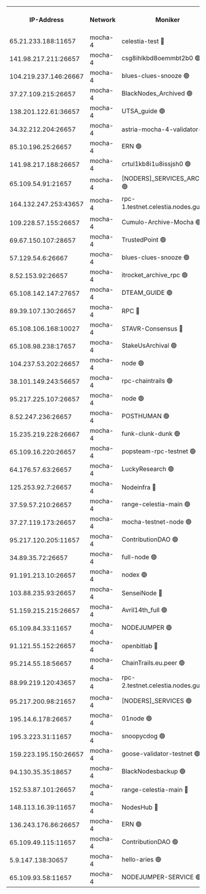 


<table><tr><th>IP-Address</th><th>Network</th><th>Moniker</th><th>Latest Block Height</th><th>Earliest Block Height</th><th>Catching Up</th><th>Tx Index</th><th>Voting Power</th><th>Version</th><th>Scan Time</th></tr><tr><td>65.21.233.188:11657</td><td>mocha-4</td><td>celestia-test 🔴</td><td>4082941</td><td>0</td><td>False</td><td>on</td><td>1000010</td><td>3.2.0-mocha</td><td>2025-01-09T13:03:04.411183425UTC</td></tr><tr><td>141.98.217.211:26657</td><td>mocha-4</td><td>csg8ihlkbd8oemmbt2b0 🟢</td><td>4082912</td><td>1</td><td>False</td><td>on</td><td>0</td><td>3.2.0</td><td>2025-01-09T13:00:23.308767391UTC</td></tr><tr><td>104.219.237.146:26667</td><td>mocha-4</td><td>blues-clues-snooze 🟢</td><td>4082912</td><td>1</td><td>False</td><td>off</td><td>0</td><td>3.2.0-mocha</td><td>2025-01-09T13:00:24.057973793UTC</td></tr><tr><td>37.27.109.215:26657</td><td>mocha-4</td><td>BlackNodes_Archived 🟢</td><td>4082914</td><td>1</td><td>False</td><td>off</td><td>0</td><td>3.2.0</td><td>2025-01-09T13:00:32.592380522UTC</td></tr><tr><td>138.201.122.61:36657</td><td>mocha-4</td><td>UTSA_guide 🟢</td><td>4082914</td><td>1</td><td>False</td><td>on</td><td>0</td><td>3.2.0</td><td>2025-01-09T13:00:35.035191346UTC</td></tr><tr><td>34.32.212.204:26657</td><td>mocha-4</td><td>astria-mocha-4-validator-1 🔴</td><td>4082914</td><td>1</td><td>False</td><td>on</td><td>10509044</td><td>3.1.1</td><td>2025-01-09T13:00:35.404445578UTC</td></tr><tr><td>85.10.196.25:26657</td><td>mocha-4</td><td>ERN 🟢</td><td>4082915</td><td>1</td><td>False</td><td>on</td><td>0</td><td>3.2.0-mocha</td><td>2025-01-09T13:00:42.203084948UTC</td></tr><tr><td>141.98.217.188:26657</td><td>mocha-4</td><td>crtul1kb8i1u8issjsh0 🟢</td><td>4082918</td><td>1</td><td>False</td><td>on</td><td>0</td><td>3.2.0</td><td>2025-01-09T13:00:55.222089503UTC</td></tr><tr><td>65.109.54.91:21657</td><td>mocha-4</td><td>[NODERS]_SERVICES_ARCHIVE 🟢</td><td>4082923</td><td>1</td><td>False</td><td>on</td><td>0</td><td>3.2.0-mocha</td><td>2025-01-09T13:01:18.970653152UTC</td></tr><tr><td>164.132.247.253:43657</td><td>mocha-4</td><td>rpc-1.testnet.celestia.nodes.guru 🟢</td><td>4082926</td><td>1</td><td>False</td><td>on</td><td>0</td><td>3.0.2</td><td>2025-01-09T13:01:33.775299077UTC</td></tr><tr><td>109.228.57.155:26657</td><td>mocha-4</td><td>Cumulo-Archive-Mocha 🟢</td><td>4082929</td><td>1</td><td>False</td><td>on</td><td>0</td><td>3.2.0-mocha</td><td>2025-01-09T13:01:49.399386040UTC</td></tr><tr><td>69.67.150.107:28657</td><td>mocha-4</td><td>TrustedPoint 🟢</td><td>4082929</td><td>1</td><td>False</td><td>on</td><td>0</td><td>3.2.0</td><td>2025-01-09T13:01:52.171323815UTC</td></tr><tr><td>57.129.54.6:26667</td><td>mocha-4</td><td>blues-clues-snooze 🟢</td><td>4082930</td><td>1</td><td>False</td><td>off</td><td>0</td><td>3.2.0-mocha</td><td>2025-01-09T13:01:56.950472286UTC</td></tr><tr><td>8.52.153.92:26657</td><td>mocha-4</td><td>itrocket_archive_rpc 🟢</td><td>4082935</td><td>1</td><td>False</td><td>on</td><td>0</td><td>3.2.0</td><td>2025-01-09T13:02:22.109901334UTC</td></tr><tr><td>65.108.142.147:27657</td><td>mocha-4</td><td>DTEAM_GUIDE 🟢</td><td>4082938</td><td>1</td><td>False</td><td>on</td><td>0</td><td>3.2.0</td><td>2025-01-09T13:02:39.639822895UTC</td></tr><tr><td>89.39.107.130:26657</td><td>mocha-4</td><td>RPC 🔴</td><td>4082939</td><td>1</td><td>False</td><td>on</td><td>1100007</td><td>3.2.0-mocha</td><td>2025-01-09T13:02:39.998637537UTC</td></tr><tr><td>65.108.106.168:10027</td><td>mocha-4</td><td>STAVR-Consensus 🔴</td><td>4082942</td><td>1</td><td>False</td><td>on</td><td>102504</td><td>3.2.0-mocha</td><td>2025-01-09T13:02:59.481365650UTC</td></tr><tr><td>65.108.98.238:17657</td><td>mocha-4</td><td>StakeUsArchival 🟢</td><td>4082944</td><td>1</td><td>False</td><td>off</td><td>0</td><td>3.2.0</td><td>2025-01-09T13:03:05.186391013UTC</td></tr><tr><td>104.237.53.202:26657</td><td>mocha-4</td><td>node 🟢</td><td>4082944</td><td>1</td><td>False</td><td>on</td><td>0</td><td>3.0.0-mocha</td><td>2025-01-09T13:03:08.582613362UTC</td></tr><tr><td>38.101.149.243:56657</td><td>mocha-4</td><td>rpc-chaintrails 🟢</td><td>4082945</td><td>1</td><td>False</td><td>on</td><td>0</td><td>3.2.0</td><td>2025-01-09T13:03:11.872167049UTC</td></tr><tr><td>95.217.225.107:26657</td><td>mocha-4</td><td>node 🟢</td><td>4082945</td><td>1</td><td>False</td><td>on</td><td>0</td><td>3.2.0-mocha</td><td>2025-01-09T13:03:12.618288178UTC</td></tr><tr><td>8.52.247.236:26657</td><td>mocha-4</td><td>POSTHUMAN 🟢</td><td>4082946</td><td>1</td><td>False</td><td>on</td><td>0</td><td>3.2.0</td><td>2025-01-09T13:03:17.918371503UTC</td></tr><tr><td>15.235.219.228:26667</td><td>mocha-4</td><td>funk-clunk-dunk 🟢</td><td>4082948</td><td>1</td><td>False</td><td>off</td><td>0</td><td>3.2.0-mocha</td><td>2025-01-09T13:03:27.471324484UTC</td></tr><tr><td>65.109.16.220:26657</td><td>mocha-4</td><td>popsteam-rpc-testnet 🟢</td><td>4082949</td><td>1</td><td>False</td><td>on</td><td>0</td><td>3.2.0-mocha</td><td>2025-01-09T13:03:34.510060361UTC</td></tr><tr><td>64.176.57.63:26657</td><td>mocha-4</td><td>LuckyResearch 🟢</td><td>4082919</td><td>1582001</td><td>False</td><td>off</td><td>0</td><td>3.2.0</td><td>2025-01-09T13:01:02.124646281UTC</td></tr><tr><td>125.253.92.7:26657</td><td>mocha-4</td><td>Nodeinfra 🔴</td><td>4082919</td><td>2070001</td><td>False</td><td>on</td><td>500001</td><td>3.2.0</td><td>2025-01-09T13:01:00.598190665UTC</td></tr><tr><td>37.59.57.210:26657</td><td>mocha-4</td><td>range-celestia-main 🟢</td><td>4082953</td><td>2589477</td><td>False</td><td>off</td><td>0</td><td>3.0.0-mocha</td><td>2025-01-09T13:03:54.714525995UTC</td></tr><tr><td>37.27.119.173:26657</td><td>mocha-4</td><td>mocha-testnet-node 🟢</td><td>4082942</td><td>2631379</td><td>False</td><td>on</td><td>0</td><td>3.1.1-mocha</td><td>2025-01-09T13:02:59.099944533UTC</td></tr><tr><td>95.217.120.205:11657</td><td>mocha-4</td><td>ContributionDAO 🟢</td><td>4082945</td><td>2723055</td><td>False</td><td>on</td><td>0</td><td>3.1.1</td><td>2025-01-09T13:03:11.076953820UTC</td></tr><tr><td>34.89.35.72:26657</td><td>mocha-4</td><td>full-node 🟢</td><td>3140052</td><td>2766149</td><td>False</td><td>on</td><td>0</td><td>2.1.2</td><td>2025-01-09T13:03:22.340311477UTC</td></tr><tr><td>91.191.213.10:26657</td><td>mocha-4</td><td>nodex 🟢</td><td>4082926</td><td>2954501</td><td>False</td><td>off</td><td>0</td><td>3.2.0</td><td>2025-01-09T13:01:34.402500529UTC</td></tr><tr><td>103.88.235.93:26657</td><td>mocha-4</td><td>SenseiNode 🔴</td><td>4082930</td><td>2968001</td><td>False</td><td>off</td><td>100007</td><td>3.2.0-mocha</td><td>2025-01-09T13:01:58.092818087UTC</td></tr><tr><td>51.159.215.215:26657</td><td>mocha-4</td><td>Avril14th_full 🟢</td><td>4082937</td><td>3022001</td><td>False</td><td>on</td><td>0</td><td>3.2.0</td><td>2025-01-09T13:02:31.084603575UTC</td></tr><tr><td>65.109.84.33:11657</td><td>mocha-4</td><td>NODEJUMPER 🟢</td><td>4082945</td><td>3214501</td><td>False</td><td>off</td><td>0</td><td>3.0.0-mocha</td><td>2025-01-09T13:03:12.248053158UTC</td></tr><tr><td>91.121.55.152:26657</td><td>mocha-4</td><td>openbitlab 🔴</td><td>4082917</td><td>3219298</td><td>False</td><td>off</td><td>501058</td><td>3.1.1</td><td>2025-01-09T13:00:50.725717342UTC</td></tr><tr><td>95.214.55.18:56657</td><td>mocha-4</td><td>ChainTrails.eu.peer 🟢</td><td>4082915</td><td>3249501</td><td>False</td><td>on</td><td>0</td><td>3.2.0</td><td>2025-01-09T13:00:37.839867237UTC</td></tr><tr><td>88.99.219.120:43657</td><td>mocha-4</td><td>rpc-2.testnet.celestia.nodes.guru 🟢</td><td>4082941</td><td>3385396</td><td>False</td><td>on</td><td>0</td><td>3.2.0-mocha</td><td>2025-01-09T13:02:54.649596050UTC</td></tr><tr><td>95.217.200.98:21657</td><td>mocha-4</td><td>[NODERS]_SERVICES 🟢</td><td>4082912</td><td>3453468</td><td>False</td><td>on</td><td>0</td><td>3.2.0-mocha</td><td>2025-01-09T13:00:22.886098373UTC</td></tr><tr><td>195.14.6.178:26657</td><td>mocha-4</td><td>01node 🟢</td><td>4082936</td><td>3487525</td><td>False</td><td>on</td><td>0</td><td>3.2.0</td><td>2025-01-09T13:02:28.664854744UTC</td></tr><tr><td>195.3.223.31:11657</td><td>mocha-4</td><td>snoopycdog 🟢</td><td>4082951</td><td>3521501</td><td>False</td><td>off</td><td>0</td><td>3.0.2</td><td>2025-01-09T13:03:44.202377023UTC</td></tr><tr><td>159.223.195.150:26657</td><td>mocha-4</td><td>goose-validator-testnet 🟢</td><td>4082950</td><td>3850501</td><td>False</td><td>on</td><td>0</td><td>3.2.0</td><td>2025-01-09T13:03:37.681550178UTC</td></tr><tr><td>94.130.35.35:18657</td><td>mocha-4</td><td>BlackNodesbackup 🟢</td><td>4082955</td><td>3858501</td><td>False</td><td>on</td><td>0</td><td>3.0.0-mocha</td><td>2025-01-09T13:04:03.728039209UTC</td></tr><tr><td>152.53.87.101:26657</td><td>mocha-4</td><td>range-celestia-main 🔴</td><td>4082945</td><td>3860851</td><td>False</td><td>off</td><td>100001</td><td>3.2.0</td><td>2025-01-09T13:03:12.909630464UTC</td></tr><tr><td>148.113.16.39:11657</td><td>mocha-4</td><td>NodesHub 🔴</td><td>4082931</td><td>3961997</td><td>False</td><td>on</td><td>107152</td><td>3.2.0</td><td>2025-01-09T13:02:02.999048422UTC</td></tr><tr><td>136.243.176.86:26657</td><td>mocha-4</td><td>ERN 🟢</td><td>4082944</td><td>4076501</td><td>False</td><td>off</td><td>0</td><td>3.2.0-mocha</td><td>2025-01-09T13:03:07.583989676UTC</td></tr><tr><td>65.109.49.115:11657</td><td>mocha-4</td><td>ContributionDAO 🟢</td><td>4082929</td><td>4076549</td><td>False</td><td>off</td><td>0</td><td>3.1.1</td><td>2025-01-09T13:01:52.553711165UTC</td></tr><tr><td>5.9.147.138:30657</td><td>mocha-4</td><td>hello-aries 🟢</td><td>4082928</td><td>4079501</td><td>False</td><td>off</td><td>0</td><td>3.2.0</td><td>2025-01-09T13:01:44.906804399UTC</td></tr><tr><td>65.109.93.58:11657</td><td>mocha-4</td><td>NODEJUMPER-SERVICE 🟢</td><td>4082955</td><td>4081400</td><td>False</td><td>off</td><td>0</td><td>3.0.0-mocha</td><td>2025-01-09T13:04:03.479539593UTC</td></tr></table>